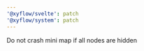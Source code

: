 ```yaml
---
'@xyflow/svelte': patch
'@xyflow/system': patch
---
```


Do not crash mini map if all nodes are hidden
